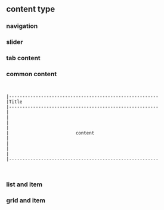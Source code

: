 ## content type

### navigation 

### slider

### tab content

### common content

```


|--------------------------------------------------------
|Title
|--------------------------------------------------------
|
|
|
|
|                         content
|
|
|
|
|--------------------------------------------------------



```

### list and item

### grid and item